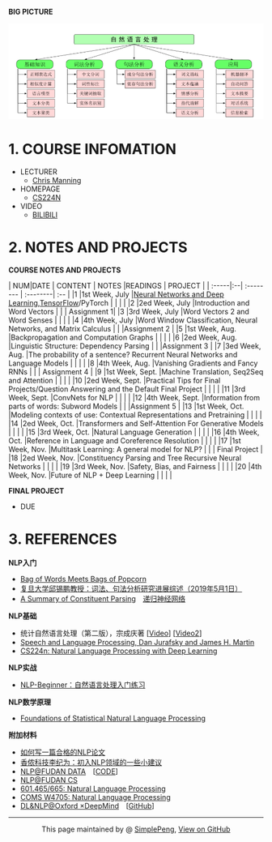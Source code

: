 **BIG PICTURE** <br>


![RoadMap](NLPRoadMap.PNG)


# 1. COURSE INFOMATION


- LECTURER
	- [Chris Manning](https://nlp.stanford.edu/~manning/)
- HOMEPAGE
	- [CS224N](http://web.stanford.edu/class/cs224n/index.html)
- VIDEO
	- [BILIBILI](https://www.bilibili.com/video/av46216519/)

# 2. NOTES AND PROJECTS



**COURSE NOTES AND PROJECTS**



| NUM|DATE |  CONTENT      |    NOTES |READINGS | PROJECT  |
| :-----|:--| :-------- | :--------| :-- |
|1 |1st Week, July |[Neural Networks and Deep Learning](http://neuralnetworksanddeeplearning.com/),[TensorFlow](https://pan.baidu.com/s/1c19SI56#list/path=%2F)/PyTorch  | | | |
|2 |2ed Week, July |Introduction and Word Vectors  | | |  Assignment 1|
|3 |3rd Week, July |Word Vectors 2 and Word Senses  | | | |
|4 |4th Week, July |Word Window Classification, Neural Networks, and Matrix Calculus  | | |Assignment 2  |
|5 |1st Week, Aug. |Backpropagation and Computation Graphs  | | | |
|6 |2ed Week, Aug. |Linguistic Structure: Dependency Parsing  | | |Assignment 3  |
|7 |3ed Week, Aug. |The probability of a sentence? Recurrent Neural Networks and Language Models  | | | |
|8 |4th Week, Aug. |Vanishing Gradients and Fancy RNNs  | | | Assignment 4 |
|9 |1st Week, Sept. |Machine Translation, Seq2Seq and Attention  | | | |
|10 |2ed Week, Sept. |Practical Tips for Final Projects/Question Answering and the Default Final Project  | | | |
|11 |3rd Week, Sept. |ConvNets for NLP  | | | |
|12 |4th Week, Sept. |Information from parts of words: Subword Models  | | |Assignment 5  | 
|13 |1st Week, Oct. |Modeling contexts of use: Contextual Representations and Pretraining  | | | |
|14 |2ed Week, Oct. |Transformers and Self-Attention For Generative Models  | | | |
|15 |3rd Week, Oct. |Natural Language Generation  | | | | 
|16 |4th Week, Oct.  |Reference in Language and Coreference Resolution | | | | 
|17 |1st Week, Nov. |Multitask Learning: A general model for NLP?  | | | Final Project |
|18 |2ed Week, Nov. |Constituency Parsing and Tree Recursive Neural Networks  | | | |
|19 |3rd Week, Nov. |Safety, Bias, and Fairness  | | | |
|20 |4th Week, Nov. |Future of NLP + Deep Learning | | | |




**FINAL PROJECT**
- DUE

# 3. REFERENCES


**NLP入门**
- [Bag of Words Meets Bags of Popcorn](https://www.kaggle.com/c/word2vec-nlp-tutorial)
- [复旦大学邱锡鹏教授：词法、句法分析研究进展综述（2019年5月1日）](https://mp.weixin.qq.com/s/AP4TCnRfIccqAxDu4FlBew)
- [A Summary of Constituent Parsing](https://godweiyang.com/2018/09/26/constituent-parsing-summary/)&emsp;[递归神经网络](https://zybuluo.com/hanbingtao/note/626300)

**NLP基础**
- 统计自然语言处理（第二版），宗成庆著 [[Video](https://www.bilibili.com/video/av23334120/?p=32)] [[Video2](https://www.bilibili.com/video/av27183045/?p=1)]
- [Speech and Language Processing, Dan Jurafsky and James H. Martin](https://web.stanford.edu/~jurafsky/slp3/)
- [CS224n: Natural Language Processing with Deep Learning](http://web.stanford.edu/class/cs224n/)


**NLP实战**
- [NLP-Beginner：自然语言处理入门练习](https://github.com/SimpleLP/nlp-beginner)

**NLP数学原理**
- [Foundations of Statistical Natural Language Processing](https://nlp.stanford.edu/fsnlp/)




**附加材料**
- [如何写一篇合格的NLP论文](https://zhuanlan.zhihu.com/p/58752815)
- [香侬科技李纪为：初入NLP领域的一些小建议](https://cloud.tencent.com/developer/article/1421774)
- [NLP@FUDAN DATA](http://www.sdspeople.fudan.edu.cn/zywei/DATA130006/index.html)&emsp;[[CODE](https://github.com/Rshcaroline/FDU-Natural-Language-Processing)]
- [NLP@FUDAN CS](https://textprocessing.github.io/)
- [601.465/665: Natural Language Processing](https://www.cs.jhu.edu/~jason/465/)
- [COMS W4705: Natural Language Processing](http://www.cs.columbia.edu/~mcollins/cs4705-spring2019/)
- [DL&NLP@Oxford ×DeepMind](https://edu.aliyun.com/course/844?utm_content=m_44346)&emsp;[[GitHub](https://github.com/oxford-cs-deepnlp-2017/lectures)]











-----------------------------------------------------------------------------------------

<div style="text-align:center;">
This page maintained by @ <a href="https://simplelp.github.io/">SimplePeng</a>, 	
<a href="https://github.com/SimpleLP/Natural-Language-Processing/">View on GitHub</a>
</div>






